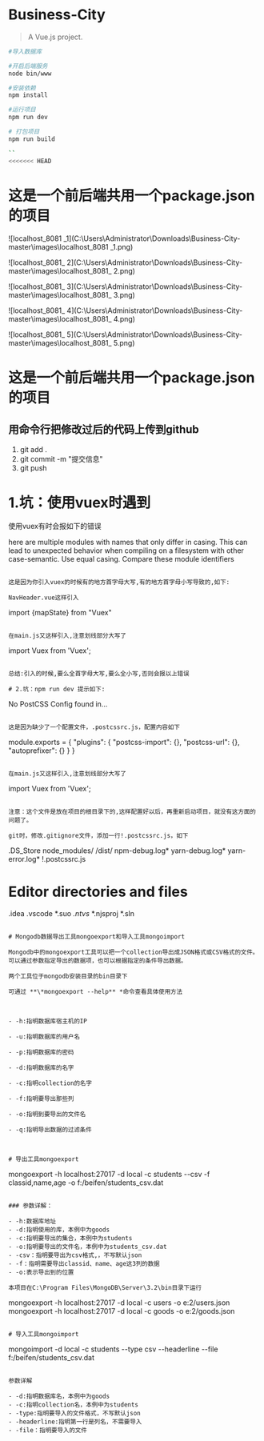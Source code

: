 # Business-City

> A Vue.js project.

``` bash
#导入数据库

#开启后端服务
node bin/www

#安装依赖
npm install

#运行项目
npm run dev

# 打包项目
npm run build

``
<<<<<<< HEAD
```
# 这是一个前后端共用一个package.json的项目

![localhost_8081 _1](C:\Users\Administrator\Downloads\Business-City-master\images\localhost_8081 _1.png)

![localhost_8081_ 2](C:\Users\Administrator\Downloads\Business-City-master\images\localhost_8081_ 2.png)

![localhost_8081_ 3](C:\Users\Administrator\Downloads\Business-City-master\images\localhost_8081_ 3.png)

![localhost_8081_ 4](C:\Users\Administrator\Downloads\Business-City-master\images\localhost_8081_ 4.png)

![localhost_8081_ 5](C:\Users\Administrator\Downloads\Business-City-master\images\localhost_8081_ 5.png)

# 这是一个前后端共用一个package.json的项目

## 用命令行把修改过后的代码上传到github

1. git add .
2. git commit -m "提交信息"
3. git push

# 1.坑：使用vuex时遇到

使用vuex有时会报如下的错误

here are multiple modules with names that only differ in casing.
This can lead to unexpected behavior when compiling on a filesystem with other case-semantic.
Use equal casing. Compare these module identifiers

```

这是因为你引入vuex的时候有的地方首字母大写,有的地方首字母小写导致的,如下:

NavHeader.vue这样引入

```
import {mapState} from "Vuex"
```

在main.js又这样引入,注意划线部分大写了

```
import Vuex from 'Vuex';
```

总结:引入的时候,要么全首字母大写,要么全小写,否则会报以上错误

# 2.坑：npm run dev 提示如下:

```
 No PostCSS Config found in...
```

这是因为缺少了一个配置文件，.postcssrc.js，配置内容如下

```
module.exports = {
  "plugins": {
    "postcss-import": {},
    "postcss-url": {},
    "autoprefixer": {}
  }
}
```

在main.js又这样引入,注意划线部分大写了

```
import Vuex from 'Vuex';
```

注意：这个文件是放在项目的根目录下的,这样配置好以后，再重新启动项目，就没有这方面的问题了。

git时，修改.gitignore文件，添加一行!.postcssrc.js，如下

```
.DS_Store
node_modules/
/dist/
npm-debug.log*
yarn-debug.log*
yarn-error.log*
!.postcssrc.js
# Editor directories and files
.idea
.vscode
*.suo
*.ntvs*
*.njsproj
*.sln
```

# Mongodb数据导出工具mongoexport和导入工具mongoimport

Mongodb中的mongoexport工具可以把一个collection导出成JSON格式或CSV格式的文件。可以通过参数指定导出的数据项，也可以根据指定的条件导出数据。

两个工具位于mongodb安装目录的bin目录下

可通过 **\*mongoexport --help** *命令查看具体使用方法



- -h:指明数据库宿主机的IP

- -u:指明数据库的用户名

- -p:指明数据库的密码

- -d:指明数据库的名字

- -c:指明collection的名字

- -f:指明要导出那些列

- -o:指明到要导出的文件名

- -q:指明导出数据的过滤条件

  ​

# 导出工具mongoexport

```
mongoexport -h localhost:27017 -d local -c students --csv -f classid,name,age -o f:/beifen/students_csv.dat 
```

### 参数详解：

- -h:数据库地址
- -d:指明使用的库，本例中为goods
- -c:指明要导出的集合，本例中为students
- -o:指明要导出的文件名，本例中为students_csv.dat
- -csv：指明要导出为csv格式,，不写默认json
- -f：指明需要导出classid、name、age这3列的数据
- -o:表示导出到的位置

本项目在C:\Program Files\MongoDB\Server\3.2\bin目录下运行

```
mongoexport -h localhost:27017 -d local -c users -o e:2/users.json
mongoexport -h localhost:27017 -d local -c goods -o e:2/goods.json
```

# 导入工具mongoimport

```
mongoimport -d local -c students --type csv --headerline --file f:/beifen/students_csv.dat   
```

参数详解

- -d:指明数据库名，本例中为goods
- -c:指明collection名，本例中为students
- -type:指明要导入的文件格式，不写默认json
- -headerline:指明第一行是列名，不需要导入
- -file：指明要导入的文件


```